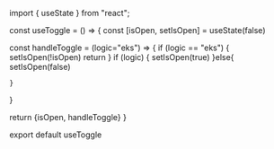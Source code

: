 import { useState } from "react";

const useToggle = () => {
  const [isOpen, setIsOpen] = useState(false)

  const handleToggle = (logic="eks") => {
    if (logic == "eks") {
        setIsOpen(!isOpen)
        return
    }
    if (logic) {
        setIsOpen(true)
    }else{
        setIsOpen(false)
        
    }
  }

  return {isOpen, handleToggle}
}

export default useToggle